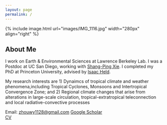 ```yaml
---
layout: page
permalink: /
---
```


{% include image.html url="images/IMG_1116.jpg" width="280px" align="right" %}
## About Me
I work on Earth & Environmental Sciences at Lawrence Berkeley Lab.
I was a Postdoc at UC San Diego, working with [Shang-Ping Xie].
I completed my PhD at Princeton University, advised by [Isaac Held].

My research interests are 1) Dynaimcs of tropical climate and weather phenomena,including Tropical Cyclones, Monsoons and Intertropical Convergence Zone; and 2) Regional climate changes that arise from alterations in large-scale circulation, tropical-extratropical teleconnection and local radiative-convective processes

Email: zhouwy1128@gmail.com
[Google Scholar]  
[CV]

[Shang-Ping Xie]: http://scrippsscholars.ucsd.edu/sxie/
[Isaac Held]: https://www.gfdl.noaa.gov/isaac-held-homepage/
[Google Scholar]: https://scholar.google.com/citations?user=qlLj08YAAAAJ&hl=en
[CV]:https://github.com/wenyuz/wenyuz.github.io/CV.pdf
